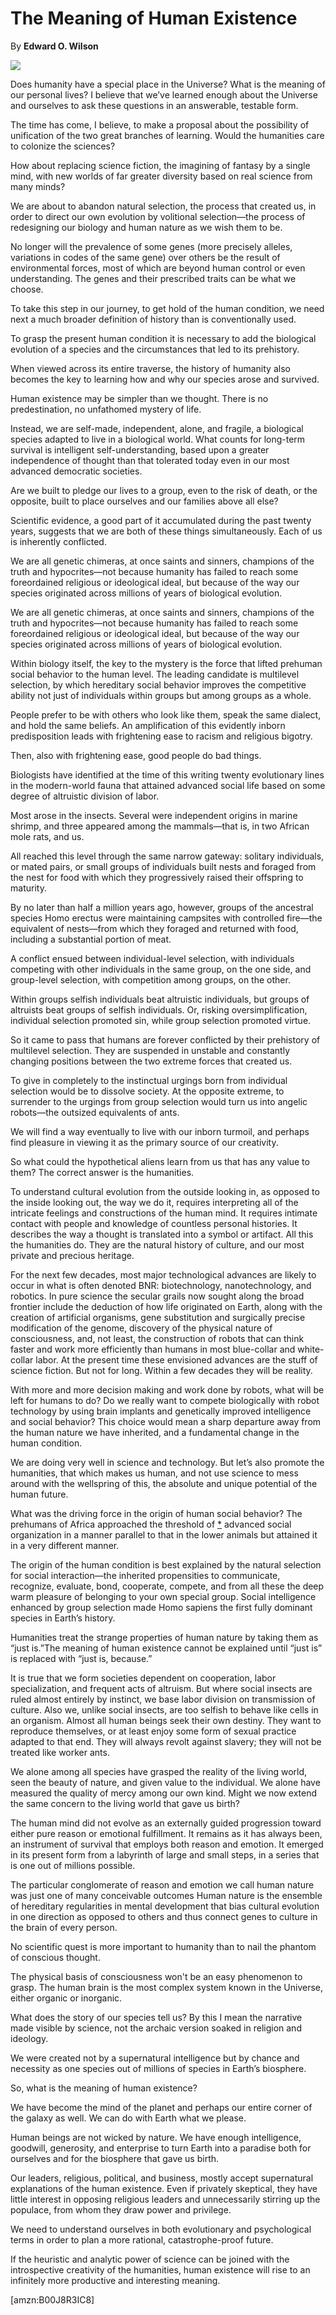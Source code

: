 The Meaning of Human Existence
==============================

By **Edward O. Wilson**

![](/bookimg/themeaningofhumanexistence.jpg)

Does humanity have a special place in the Universe? What is the meaning of our
personal lives? I believe that we’ve learned enough about the Universe and
ourselves to ask these questions in an answerable, testable form.

The time has come, I believe, to make a proposal about the possibility of
unification of the two great branches of learning. Would the humanities care to
colonize the sciences?

How about replacing science fiction, the imagining of fantasy by a single mind,
with new worlds of far greater diversity based on real science from many minds?

We are about to abandon natural selection, the process that created us, in order
to direct our own evolution by volitional selection—the process of redesigning
our biology and human nature as we wish them to be.

No longer will the prevalence of some genes (more precisely alleles, variations
in codes of the same gene) over others be the result of environmental forces,
most of which are beyond human control or even understanding. The genes and
their prescribed traits can be what we choose.

To take this step in our journey, to get hold of the human condition, we need
next a much broader definition of history than is conventionally used.

To grasp the present human condition it is necessary to add the biological
evolution of a species and the circumstances that led to its prehistory.

When viewed across its entire traverse, the history of humanity also becomes the
key to learning how and why our species arose and survived.

Human existence may be simpler than we thought. There is no predestination, no
unfathomed mystery of life.

Instead, we are self-made, independent, alone, and fragile, a biological species
adapted to live in a biological world. What counts for long-term survival is
intelligent self-understanding, based upon a greater independence of thought
than that tolerated today even in our most advanced democratic societies.

Are we built to pledge our lives to a group, even to the risk of death, or the
opposite, built to place ourselves and our families above all else?

Scientific evidence, a good part of it accumulated during the past twenty years,
suggests that we are both of these things simultaneously. Each of us is
inherently conflicted.

We are all genetic chimeras, at once saints and sinners, champions of the truth
and hypocrites—not because humanity has failed to reach some foreordained
religious or ideological ideal, but because of the way our species originated
across millions of years of biological evolution.

We are all genetic chimeras, at once saints and sinners, champions of the truth
and hypocrites—not because humanity has failed to reach some foreordained
religious or ideological ideal, but because of the way our species originated
across millions of years of biological evolution.

Within biology itself, the key to the mystery is the force that lifted prehuman
social behavior to the human level. The leading candidate is multilevel
selection, by which hereditary social behavior improves the competitive ability
not just of individuals within groups but among groups as a whole.

People prefer to be with others who look like them, speak the same dialect, and
hold the same beliefs. An amplification of this evidently inborn predisposition
leads with frightening ease to racism and religious bigotry.

Then, also with frightening ease, good people do bad things.

Biologists have identified at the time of this writing twenty evolutionary lines
in the modern-world fauna that attained advanced social life based on some
degree of altruistic division of labor.

Most arose in the insects. Several were independent origins in marine shrimp,
and three appeared among the mammals—that is, in two African mole rats, and us.

All reached this level through the same narrow gateway: solitary individuals, or
mated pairs, or small groups of individuals built nests and foraged from the
nest for food with which they progressively raised their offspring to maturity.

By no later than half a million years ago, however, groups of the ancestral
species Homo erectus were maintaining campsites with controlled fire—the
equivalent of nests—from which they foraged and returned with food, including a
substantial portion of meat.

A conflict ensued between individual-level selection, with individuals competing
with other individuals in the same group, on the one side, and group-level
selection, with competition among groups, on the other.

Within groups selfish individuals beat altruistic individuals, but groups of
altruists beat groups of selfish individuals. Or, risking oversimplification,
individual selection promoted sin, while group selection promoted virtue.

So it came to pass that humans are forever conflicted by their prehistory of
multilevel selection. They are suspended in unstable and constantly changing
positions between the two extreme forces that created us.

To give in completely to the instinctual urgings born from individual selection
would be to dissolve society. At the opposite extreme, to surrender to the
urgings from group selection would turn us into angelic robots—the outsized
equivalents of ants.

We will find a way eventually to live with our inborn turmoil, and perhaps find
pleasure in viewing it as the primary source of our creativity.

So what could the hypothetical aliens learn from us that has any value to them?
The correct answer is the humanities.

To understand cultural evolution from the outside looking in, as opposed to the
inside looking out, the way we do it, requires interpreting all of the intricate
feelings and constructions of the human mind. It requires intimate contact with
people and knowledge of countless personal histories. It describes the way a
thought is translated into a symbol or artifact. All this the humanities do.
They are the natural history of culture, and our most private and precious
heritage.

For the next few decades, most major technological advances are likely to occur
in what is often denoted BNR: biotechnology, nanotechnology, and robotics. In
pure science the secular grails now sought along the broad frontier include the
deduction of how life originated on Earth, along with the creation of artificial
organisms, gene substitution and surgically precise modification of the genome,
discovery of the physical nature of consciousness, and, not least, the
construction of robots that can think faster and work more efficiently than
humans in most blue-collar and white-collar labor. At the present time these
envisioned advances are the stuff of science fiction. But not for long. Within a
few decades they will be reality.

With more and more decision making and work done by robots, what will be left
for humans to do? Do we really want to compete biologically with robot
technology by using brain implants and genetically improved intelligence and
social behavior? This choice would mean a sharp departure away from the human
nature we have inherited, and a fundamental change in the human condition.

We are doing very well in science and technology. But let’s also promote the
humanities, that which makes us human, and not use science to mess around with
the wellspring of this, the absolute and unique potential of the human future.

What was the driving force in the origin of human social behavior? The prehumans
of Africa approached the threshold of [\*](#ASIN:B00J8R3IC8;LOC:617) advanced
social organization in a manner parallel to that in the lower animals but
attained it in a very different manner.

The origin of the human condition is best explained by the natural selection for
social interaction—the inherited propensities to communicate, recognize,
evaluate, bond, cooperate, compete, and from all these the deep warm pleasure of
belonging to your own special group. Social intelligence enhanced by group
selection made Homo sapiens the first fully dominant species in Earth’s history.

Humanities treat the strange properties of human nature by taking them as “just
is.”The meaning of human existence cannot be explained until “just is” is
replaced with “just is, because.”

It is true that we form societies dependent on cooperation, labor
specialization, and frequent acts of altruism. But where social insects are
ruled almost entirely by instinct, we base labor division on transmission of
culture. Also we, unlike social insects, are too selfish to behave like cells in
an organism. Almost all human beings seek their own destiny. They want to
reproduce themselves, or at least enjoy some form of sexual practice adapted to
that end. They will always revolt against slavery; they will not be treated like
worker ants.

We alone among all species have grasped the reality of the living world, seen
the beauty of nature, and given value to the individual. We alone have measured
the quality of mercy among our own kind. Might we now extend the same concern to
the living world that gave us birth?

The human mind did not evolve as an externally guided progression toward either
pure reason or emotional fulfillment. It remains as it has always been, an
instrument of survival that employs both reason and emotion. It emerged in its
present form from a labyrinth of large and small steps, in a series that is one
out of millions possible.

The particular conglomerate of reason and emotion we call human nature was just
one of many conceivable outcomes Human nature is the ensemble of hereditary
regularities in mental development that bias cultural evolution in one direction
as opposed to others and thus connect genes to culture in the brain of every
person.

No scientific quest is more important to humanity than to nail the phantom of
conscious thought.

The physical basis of consciousness won't be an easy phenomenon to grasp. The
human brain is the most complex system known in the Universe, either organic or
inorganic.

What does the story of our species tell us? By this I mean the narrative made
visible by science, not the archaic version soaked in religion and ideology.

We were created not by a supernatural intelligence but by chance and necessity
as one species out of millions of species in Earth’s biosphere.

So, what is the meaning of human existence?

We have become the mind of the planet and perhaps our entire corner of the
galaxy as well. We can do with Earth what we please.

Human beings are not wicked by nature. We have enough intelligence, goodwill,
generosity, and enterprise to turn Earth into a paradise both for ourselves and
for the biosphere that gave us birth.

Our leaders, religious, political, and business, mostly accept supernatural
explanations of the human existence. Even if privately skeptical, they have
little interest in opposing religious leaders and unnecessarily stirring up the
populace, from whom they draw power and privilege.

We need to understand ourselves in both evolutionary and psychological terms in
order to plan a more rational, catastrophe-proof future.

If the heuristic and analytic power of science can be joined with the
introspective creativity of the humanities, human existence will rise to an
infinitely more productive and interesting meaning.

[amzn:B00J8R3IC8]

